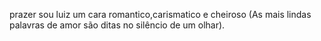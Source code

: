 prazer sou luiz um cara romantico,carismatico e cheiroso 
(As mais lindas palavras de amor são ditas no silêncio de um olhar).                                                                                                                                           

